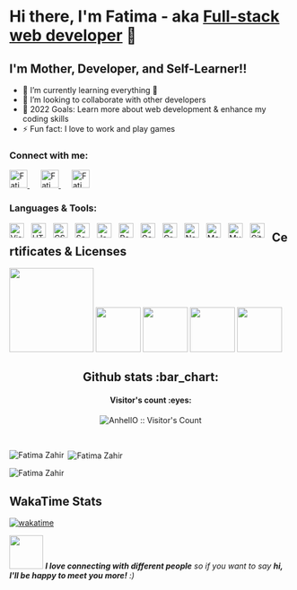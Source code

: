 # Hi there, I'm Fatima - aka [Full-stack web developer](https://fatima-hub333.github.io/Website_Mobile_Version_Repeated/) 👋 

## I'm Mother, Developer, and Self-Learner!!
- 🌱 I’m currently learning everything 🤣
- 👯 I’m looking to collaborate with other developers
- 🥅 2022 Goals: Learn more about web development & enhance my coding skills 
- ⚡ Fun fact: I love to work and play games

<h3 align="left">Connect with me:</h3>

<p>
   <a href="https://github.com/Fatima-hub333">
    <img src="https://cdn.jsdelivr.net/npm/simple-icons@v6/icons/github.svg" alt="Fatima Github Profile" height="32" width="32">
  </a> &nbsp;&nbsp;&nbsp;&nbsp;
   <a href="https://www.linkedin.com/in/fatima-z-181583234/">
    <img src="https://cdn.jsdelivr.net/npm/simple-icons@v6/icons/linkedin.svg" alt="Fatima linkedin Profile" height="32" width="32">
  </a> &nbsp;&nbsp;&nbsp;&nbsp;
 <a href="https://twitter.com/Fatima_developr">
    <img src="https://cdn.jsdelivr.net/npm/simple-icons@v6/icons/twitter.svg" alt="Fatima twitter Profile" height="32" width="32">
  </a>
</p>

### Languages & Tools:

<img align="left" alt="Visual Studio Code" width="26px" src="https://cdn.jsdelivr.net/gh/devicons/devicon/icons/vscode/vscode-original.svg" style="padding-right:10px;" />
<img align="left" alt="HTML5" width="26px" src="https://cdn.jsdelivr.net/gh/devicons/devicon/icons/html5/html5-original.svg" style="padding-right:10px;" />
<img align="left" alt="CSS3" width="26px" src="https://cdn.jsdelivr.net/gh/devicons/devicon/icons/css3/css3-original.svg" style="padding-right:10px;" />
<img align="left" alt="Sass" width="26px" src="https://cdn.jsdelivr.net/gh/devicons/devicon/icons/sass/sass-original.svg" style="padding-right:10px;" />
<img align="left" alt="JavaScript" width="26px" src="https://cdn.jsdelivr.net/gh/devicons/devicon/icons/javascript/javascript-original.svg" style="padding-right:10px;" />
<img align="left" alt="React" width="26px" src="https://cdn.jsdelivr.net/gh/devicons/devicon/icons/react/react-original.svg" style="padding-right:10px;" />
<img align="left" alt="Gatsby" width="26px" src="https://cdn.jsdelivr.net/gh/devicons/devicon/icons/gatsby/gatsby-original.svg" style="padding-right:10px;" />
<img align="left" alt="GraphQL" width="26px" src="https://cdn.jsdelivr.net/gh/devicons/devicon/icons/graphql/graphql-plain.svg" style="padding-right:10px;" />
<img align="left" alt="Node.js" width="26px" src="https://cdn.jsdelivr.net/gh/devicons/devicon/icons/nodejs/nodejs-original.svg" style="padding-right:10px;" />
<img align="left" alt="MongoDB" width="26px" src="https://cdn.jsdelivr.net/gh/devicons/devicon/icons/mongodb/mongodb-original.svg" style="padding-right:10px;" />
<img align="left" alt="MySQL" width="26px" src="https://cdn.jsdelivr.net/gh/devicons/devicon/icons/mysql/mysql-original.svg" style="padding-right:10px;" />
<img align="left" alt="Git" width="26px" src="https://cdn.jsdelivr.net/gh/devicons/devicon/icons/git/git-original.svg" style="padding-right:10px;" />

## Certificates & Licenses
<a href="https://www.credential.net/4e9cefc5-db97-451b-bf4b-c80f7aa28228" target= "blank"><img 
src="https://api.accredible.com/v1/frontend/credential_website_embed_image/certificate/50177592" width="150"></a>
<a href="https://www.credential.net/c41c2a65-5abd-4ab4-93b0-9d6bdabfe4f8" target= "blank"><img 
src="https://templates.images.credential.net/15790420075846753839720457960174.png" width="80"></a>
<a href="https://www.credential.net/deedcc82-1863-421e-a302-e97f49f5662d" target="blank"><img src="https://templates.images.credential.net/15790419775515809487933217124360.png" width="80"></a>
<a href="https://www.credential.net/18e91d6a-98c7-4440-84e0-b6cd5c921765" target="blank"><img src="https://templates.images.credential.net/15959755104909798720520579501098.png" width="80"></a>
<a href="https://www.credential.net/81d518b7-755a-4406-ac51-494166219b00" target="blank"><img src="https://templates.images.credential.net/15790420725707015843039145125501.png" width="80"></a>
<br />

<h2 align="center">Github stats :bar_chart:</h2>

<h4 align="center">Visitor's count :eyes:</h4>

<p align="center"><img src="https://profile-counter.glitch.me/{Fatima-hub333}/count.svg" alt="AnhellO :: Visitor's Count" /></p>

<br/>

<p><img align="left" src="https://github-readme-stats.vercel.app/api/top-langs?username=Fatima-hub333&show_icons=true&locale=en&layout=compact" alt="Fatima Zahir" /></p>

<p>&nbsp;<img align="center" src="https://github-readme-stats.vercel.app/api?username=Fatima-hub333&show_icons=true&locale=en" alt="Fatima Zahir" /></p>  

<p><img align="center" src="https://github-readme-streak-stats.herokuapp.com/?user=Fatima-hub333&" alt="Fatima Zahir" /></p>

<h2> WakaTime Stats </h2>
  
[![wakatime](https://wakatime.com/badge/user/0c1f85f3-0ea1-4402-af40-bf62a3971b9e.svg)](https://wakatime.com/@0c1f85f3-0ea1-4402-af40-bf62a3971b9e)
  

<img src="https://media.giphy.com/media/LnQjpWaON8nhr21vNW/giphy.gif" width="60"> <em><b>I love connecting with different people</b> so if you want to say <b>hi, I'll be happy to meet you more!</b> :)</em>
